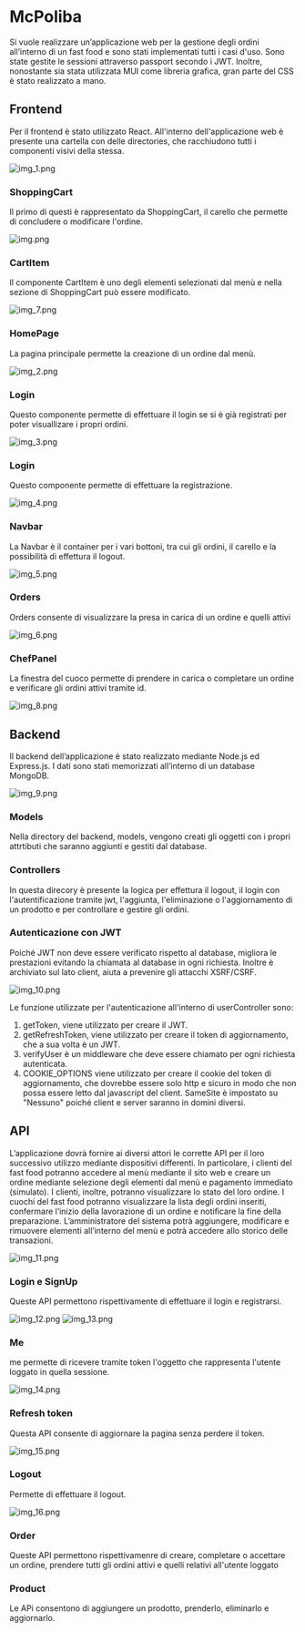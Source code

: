 # McPoliba

Si vuole realizzare un’applicazione web per la gestione degli ordini all’interno di un fast food
e sono stati implementati tutti i casi d'uso. Sono state gestite le sessioni
attraverso passport secondo i JWT. Inoltre, nonostante sia stata utilizzata MUI
come libreria grafica, gran parte del CSS è stato realizzato a mano.

## Frontend

Per il frontend è stato utilizzato React.
All'interno dell'applicazione web è presente una cartella con delle directories, che 
racchiudono tutti i componenti visivi della stessa.

![img_1.png](img_1.png)

### ShoppingCart

Il primo di questi è rappresentato da ShoppingCart, il carello che permette di 
concludere o modificare l'ordine.

![img.png](img.png)

### CartItem

Il componente CartItem è uno degli elementi selezionati dal menù e nella sezione di ShoppingCart 
può essere modificato.

![img_7.png](img_7.png)

### HomePage 

La pagina principale permette la creazione di un ordine dal menù.

![img_2.png](img_2.png)

### Login 

Questo componente permette di effettuare il login se si è 
già registrati per poter visuallizare i propri ordini.

![img_3.png](img_3.png)

### Login

Questo componente permette di effettuare la registrazione.

![img_4.png](img_4.png)

### Navbar

La Navbar è il container per i vari bottoni, tra cui gli ordini, 
il carello e la possibilità di effettura il logout.

![img_5.png](img_5.png)

### Orders 

Orders consente di visualizzare la presa in carica di un ordine e quelli attivi

![img_6.png](img_6.png)

### ChefPanel

La finestra del cuoco permette di prendere in carica o completare un 
ordine e verificare gli ordini attivi tramite id.

![img_8.png](img_8.png)

## Backend

Il backend dell’applicazione è stato realizzato mediante Node.js ed Express.js.
I dati sono stati memorizzati all’interno di un database MongoDB.

![img_9.png](img_9.png)

### Models

Nella directory del backend, models, vengono creati gli oggetti con i propri 
attrtibuti che saranno aggiunti e gestiti dal database.

### Controllers

In questa direcory è presente la logica per effettura  il logout, il login con 
l'autentificazione tramite jwt, l'aggiunta, l'eliminazione o l'aggiornamento 
di un prodotto e per controllare e gestire gli ordini.

### Autenticazione con JWT

Poiché JWT non deve essere verificato rispetto al database, migliora le prestazioni evitando la chiamata al database
in ogni richiesta.
Inoltre è archiviato sul lato client, aiuta a prevenire gli attacchi XSRF/CSRF.

![img_10.png](img_10.png)

Le funzione utilizzate per l'autenticazione all'interno di userController sono:
1. getToken, viene utilizzato per creare il JWT.
2. getRefreshToken, viene utilizzato per creare il token di aggiornamento, che a sua volta è un JWT.
3. verifyUser è un middleware che deve essere chiamato per ogni richiesta autenticata.
4. COOKIE_OPTIONS viene utilizzato per creare il cookie del token di aggiornamento, che dovrebbe essere solo http e sicuro in modo che non possa essere letto dal javascript del client. SameSite è impostato su "Nessuno" poiché client e server saranno in domini diversi.

## API

L’applicazione dovrà fornire ai diversi attori le corrette API per il loro successivo utilizzo mediante dispositivi 
differenti. In particolare, i clienti del fast food potranno accedere al menù mediante il sito web e creare un ordine
mediante selezione degli elementi dal menù e pagamento immediato (simulato). I clienti, inoltre, potranno visualizzare lo 
stato del loro ordine. I cuochi del fast food potranno visualizzare la lista degli ordini inseriti, confermare l’inizio 
della lavorazione di un ordine e notificare la fine della preparazione. L’amministratore del sistema potrà aggiungere, 
modificare e rimuovere elementi all’interno del menù e potrà accedere allo storico delle transazioni.

![img_11.png](img_11.png)

### Login e SignUp

Queste API permettono rispettivamente di effettuare il login e registrarsi.

![img_12.png](img_12.png)
![img_13.png](img_13.png)

### Me

me permette di ricevere tramite token l'oggetto che rappresenta l'utente loggato in quella sessione.

![img_14.png](img_14.png)

### Refresh token 

Questa API consente di aggiornare la pagina senza perdere il token.

![img_15.png](img_15.png)

 
### Logout 

Permette di effettuare il logout.

![img_16.png](img_16.png) 

### Order

Queste API permettono rispettivamenre di creare, completare o accettare un ordine, prendere tutti gli ordini
attivi e quelli relativi all'utente loggato

### Product 

Le APi consentono di aggiungere un prodotto, prenderlo, eliminarlo e aggiornarlo.



